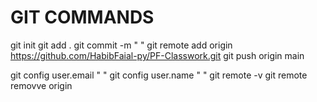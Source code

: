 # GIT COMMANDS
git init 
git add .
git commit -m " "
git remote add origin https://github.com/HabibFaial-py/PF-Classwork.git
git push origin main


git config user.email " "
git config user.name " "
git remote -v
git remote removve origin 
